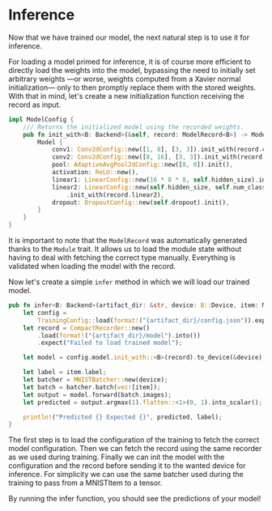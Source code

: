 # Inference

Now that we have trained our model, the next natural step is to use it for inference.

For loading a model primed for inference, it is of course more efficient to directly load the weights into the model, bypassing the need to initially set arbitrary weights —or worse, weights computed from a Xavier normal initialization— only to then promptly replace them with the stored weights.
With that in mind, let's create a new initialization function receiving the record as input.

```rust , ignore
impl ModelConfig {
    /// Returns the initialized model using the recorded weights.
    pub fn init_with<B: Backend>(&self, record: ModelRecord<B>) -> Model<B> {
        Model {
            conv1: Conv2dConfig::new([1, 8], [3, 3]).init_with(record.conv1),
            conv2: Conv2dConfig::new([8, 16], [3, 3]).init_with(record.conv2),
            pool: AdaptiveAvgPool2dConfig::new([8, 8]).init(),
            activation: ReLU::new(),
            linear1: LinearConfig::new(16 * 8 * 8, self.hidden_size).init_with(record.linear1),
            linear2: LinearConfig::new(self.hidden_size, self.num_classes)
                .init_with(record.linear2),
            dropout: DropoutConfig::new(self.dropout).init(),
        }
    }
}
```

It is important to note that the `ModelRecord` was automatically generated thanks to the `Module` trait. It allows us to load the module state without having to deal with fetching the correct type manually.
Everything is validated when loading the model with the record.

Now let's create a simple `infer` method in which we will load our trained model.

```rust , ignore
pub fn infer<B: Backend>(artifact_dir: &str, device: B::Device, item: MNISTItem) {
    let config =
        TrainingConfig::load(format!("{artifact_dir}/config.json")).expect("A config exists");
    let record = CompactRecorder::new()
        .load(format!("{artifact_dir}/model").into())
        .expect("Failed to load trained model");

    let model = config.model.init_with::<B>(record).to_device(&device);

    let label = item.label;
    let batcher = MNISTBatcher::new(device);
    let batch = batcher.batch(vec![item]);
    let output = model.forward(batch.images);
    let predicted = output.argmax(1).flatten::<1>(0, 1).into_scalar();

    println!("Predicted {} Expected {}", predicted, label);
}
```

The first step is to load the configuration of the training to fetch the correct model configuration.
Then we can fetch the record using the same recorder as we used during training.
Finally we can init the model with the configuration and the record before sending it to the wanted device for inference.
For simplicity we can use the same batcher used during the training to pass from a MNISTItem to a tensor.

By running the infer function, you should see the predictions of your model!  
